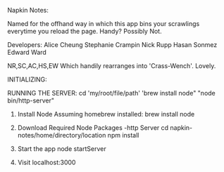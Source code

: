 Napkin Notes:

Named for the offhand way in which this app bins your scrawlings everytime you
reload the page. Handy? Possibly Not.


Developers:
Alice Cheung
Stephanie Crampin
Nick Rupp
Hasan Sonmez
Edward Ward

NR,SC,AC,HS,EW
Which handily rearranges into 'Crass-Wench'. Lovely.

INITIALIZING:


RUNNING THE SERVER:
cd 'my/root/file/path'
'brew install node"
"node bin/http-server"

1) Install Node
Assuming homebrew installed:
brew install node

2) Download Required Node Packages
-http Server
cd napkin-notes/home/directory/location
npm install

3) Start the app
node startServer

4) Visit
localhost:3000
